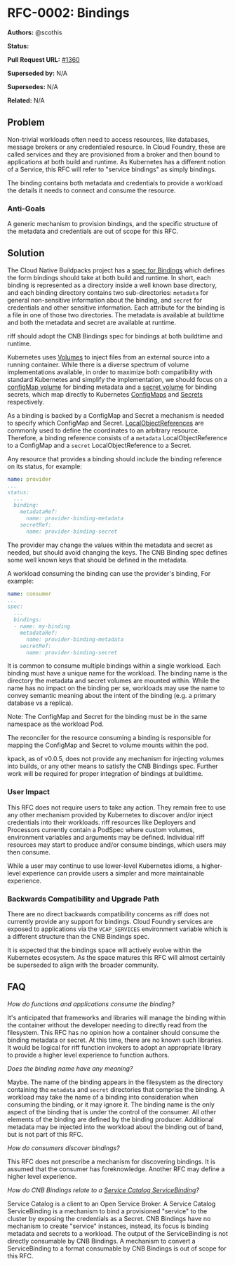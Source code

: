 # RFC-0002: Bindings

**Authors:** @scothis

**Status:** 

**Pull Request URL:** [#1360](https://github.com/projectriff/riff/pull/1360)

**Superseded by:** N/A

**Supersedes:** N/A

**Related:** N/A


## Problem
Non-trivial workloads often need to access resources, like databases, message brokers or any credentialed resource. In Cloud Foundry, these are called services and they are provisioned from a broker and then bound to applications at both build and runtime. As Kubernetes has a different notion of a Service, this RFC will refer to "service bindings" as simply bindings.

The binding contains both metadata and credentials to provide a workload the details it needs to connect and consume the resource.

### Anti-Goals
A generic mechanism to provision bindings, and the specific structure of the metadata and credentials are out of scope for this RFC.

## Solution
The Cloud Native Buildpacks project has a [spec for Bindings](https://github.com/buildpack/spec/blob/master/extensions/bindings.md) which defines the form bindings should take at both build and runtime. In short, each binding is represented as a directory inside a well known base directory, and each binding directory contains two sub-directories: `metadata` for general non-sensitive information about the binding, and `secret` for credentials and other sensitive information. Each attribute for the binding is a file in one of those two directories. The metadata is available at buildtime and both the metadata and secret are available at runtime.

riff should adopt the CNB Bindings spec for bindings at both buildtime and runtime.

Kubernetes uses [Volumes](https://kubernetes.io/docs/concepts/storage/volumes/) to inject files from an external source into a running container. While there is a diverse spectrum of volume implementations available, in order to maximize both compatibility with standard Kubernetes and simplify the implementation, we should focus on a [configMap volume](https://kubernetes.io/docs/concepts/storage/volumes/#configmap) for binding metadata and a [secret volume](https://kubernetes.io/docs/concepts/storage/volumes/#secret) for binding secrets, which map directly to Kubernetes [ConfigMaps](https://kubernetes.io/docs/tasks/configure-pod-container/configure-pod-configmap/) and [Secrets](https://kubernetes.io/docs/concepts/configuration/secret/) respectively.

As a binding is backed by a ConfigMap and Secret a mechanism is needed to specify which ConfigMap and Secret. [LocalObjectReferences](https://godoc.org/k8s.io/api/core/v1#LocalObjectReference) are commonly used to define the coordinates to an arbitrary resource. Therefore, a binding reference consists of a `metadata` LocalObjectReference to a ConfigMap and a `secret` LocalObjectReference to a Secret.

Any resource that provides a binding should include the binding reference on its status, for example:

```yaml
name: provider
...
status:
  ...
  binding:
    metadataRef:
      name: provider-binding-metadata
    secretRef:
      name: provider-binding-secret
```

The provider may change the values within the metadata and secret as needed, but should avoid changing the keys. The CNB Binding spec defines some well known keys that should be defined in the metadata.

A workload consuming the binding can use the provider's binding, For example:

```yaml
name: consumer
...
spec:
  ...
  bindings:
  - name: my-binding
    metadataRef:
      name: provider-binding-metadata
    secretRef:
      name: provider-binding-secret
```

It is common to consume multiple bindings within a single workload. Each binding must have a unique name for the workload. The binding name is the directory the metadata and secret volumes are mounted within. While the name has no impact on the binding per se, workloads may use the name to convey semantic meaning about the intent of the binding (e.g. a primary database vs a replica).

Note: The ConfigMap and Secret for the binding must be in the same namespace as the workload Pod.

The reconciler for the resource consuming a binding is responsible for mapping the ConfigMap and Secret to volume mounts within the pod.

kpack, as of v0.0.5, does not provide any mechanism for injecting volumes into builds, or any other means to satisfy the CNB Bindings spec. Further work will be required for proper integration of bindings at buildtime.

### User Impact
This RFC does not require users to take any action. They remain free to use any other mechanism provided by Kubernetes to discover and/or inject credentials into their workloads. riff resources like Deployers and Processors currently contain a PodSpec where custom volumes, environment variables and arguments may be defined. Individual riff resources may start to produce and/or consume bindings, which users may then consume.

While a user may continue to use lower-level Kubernetes idioms, a higher-level experience can provide users a simpler and more maintainable experience.

### Backwards Compatibility and Upgrade Path
There are no direct backwards compatibility concerns as riff does not currently provide any support for bindings. Cloud Foundry services are exposed to applications via the `VCAP_SERVICES` environment variable which is a different structure than the CNB Bindings spec.

It is expected that the bindings space will actively evolve within the Kubernetes ecosystem. As the space matures this RFC will almost certainly be superseded to align with the broader community.

## FAQ
*How do functions and applications consume the binding?*

It's anticipated that frameworks and libraries will manage the binding within the container without the developer needing to directly read from the filesystem. This RFC has no opinion how a container should consume the binding metadata or secret. At this time, there are no known such libraries. It would be logical for riff function invokers to adopt an appropriate library to provide a higher level experience to function authors.

*Does the binding name have any meaning?*

Maybe. The name of the binding appears in the filesystem as the directory containing the `metadata` and `secret` directories that comprise the binding. A workload may take the name of a binding into consideration when consuming the binding, or it may ignore it. The binding name is the only aspect of the binding that is under the control of the consumer. All other elements of the binding are defined by the binding producer. Additional metadata may be injected into the workload about the binding out of band, but is not part of this RFC.

*How do consumers discover bindings?*

This RFC does not prescribe a mechanism for discovering bindings. It is assumed that the consumer has foreknowledge. Another RFC may define a higher level experience.

*How do CNB Bindings relate to a [Service Catalog ServiceBinding](https://svc-cat.io/docs/resources/#servicebinding)?*

Service Catalog is a client to an Open Service Broker. A Service Catalog ServiceBinding is a mechanism to bind a provisioned "service" to the cluster by exposing the credentials as a Secret. CNB Bindings have no mechanism to create "service" instances, instead, its focus is binding metadata and secrets to a workload. The output of the ServiceBinding is not directly consumable by CNB Bindings. A mechanism to convert a ServiceBinding to a format consumable by CNB Bindings is out of scope for this RFC.
